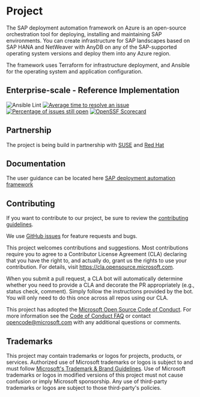 # Project

The SAP deployment automation framework on Azure is an open-source orchestration tool for deploying, installing and maintaining SAP environments. You can create infrastructure for SAP landscapes based on SAP HANA and NetWeaver with AnyDB on any of the SAP-supported operating system versions and deploy them into any Azure region.

The framework uses Terraform for infrastructure deployment, and Ansible for the operating system and application configuration.

## Enterprise-scale  - Reference Implementation

![Ansible Lint](https://github.com/Azure/sap-automation/workflows/Ansible%20Lint/badge.svg)    [![Average time to resolve an issue](http://isitmaintained.com/badge/resolution/azure/sap-automation.svg)](http://isitmaintained.com/project/azure/sap-automation "Average time to resolve an issue")    [![Percentage of issues still open](http://isitmaintained.com/badge/open/azure/sap-automation.svg)](http://isitmaintained.com/project/azure/sap-automation "Percentage of issues still open") [![OpenSSF Scorecard](https://api.scorecard.dev/projects/github.com/Azure/sap-automation/badge)](https://scorecard.dev/viewer/?uri=github.com/Azure/sap-automation)

## Partnership

The project is being build in partnership with [SUSE](https://www.suse.com/) and [Red Hat](https://www.redhat.com/)

## Documentation

The user guidance can be located here [SAP deployment automation framework](https://docs.microsoft.com/azure/virtual-machines/workloads/sap/automation-deployment-framework)

## Contributing

If you want to contribute to our project, be sure to review the [contributing guidelines](/CONTRIBUTING.md).

We use [GitHub issues](https://github.com/Azure/sap-automation/issues/) for feature requests and bugs.

This project welcomes contributions and suggestions.  Most contributions require you to agree to a
Contributor License Agreement (CLA) declaring that you have the right to, and actually do, grant us
the rights to use your contribution. For details, visit <https://cla.opensource.microsoft.com>.

When you submit a pull request, a CLA bot will automatically determine whether you need to provide
a CLA and decorate the PR appropriately (e.g., status check, comment). Simply follow the instructions
provided by the bot. You will only need to do this once across all repos using our CLA.

This project has adopted the [Microsoft Open Source Code of Conduct](https://opensource.microsoft.com/codeofconduct/).
For more information see the [Code of Conduct FAQ](https://opensource.microsoft.com/codeofconduct/faq/) or
contact [opencode@microsoft.com](mailto:opencode@microsoft.com) with any additional questions or comments.

## Trademarks

This project may contain trademarks or logos for projects, products, or services. Authorized use of Microsoft
trademarks or logos is subject to and must follow
[Microsoft's Trademark & Brand Guidelines](https://www.microsoft.com/en-us/legal/intellectualproperty/trademarks/usage/general).
Use of Microsoft trademarks or logos in modified versions of this project must not cause confusion or imply Microsoft sponsorship.
Any use of third-party trademarks or logos are subject to those third-party's policies.
